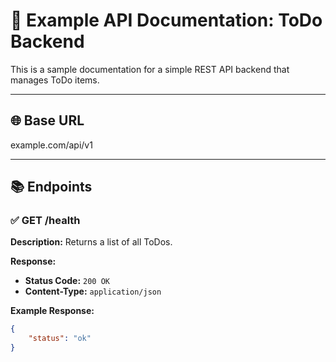 # 📝 Example API Documentation: ToDo Backend

This is a sample documentation for a simple REST API backend that manages ToDo items.

---

## 🌐 Base URL

example.com/api/v1

---

## 📚 Endpoints

### ✅ GET /health

**Description:** Returns a list of all ToDos.

**Response:**

- **Status Code:** `200 OK`
- **Content-Type:** `application/json`

**Example Response:**

```json
{
    "status": "ok"
}
```
